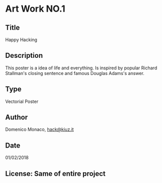 
# Art Work NO.1

## Title
Happy Hacking

## Description

This poster is a idea of life and everything. Is inspired by popular Richard Stallman's closing sentence and famous Douglas Adams's answer. 


## Type
Vectorial Poster

## Author
Domenico Monaco, hack@kiuz.it

## Date
01/02/2018

## License: Same of entire project
